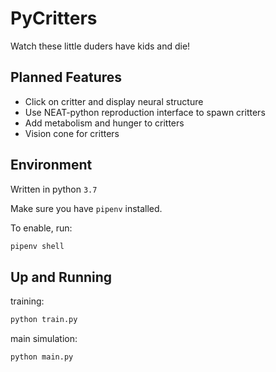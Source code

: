 # PyCritters

Watch these little duders have kids and die!

## Planned Features

* Click on critter and display neural structure
* Use NEAT-python reproduction interface to spawn critters
* Add metabolism and hunger to critters
* Vision cone for critters

## Environment

Written in python `3.7`

Make sure you have `pipenv` installed.

To enable, run:

```bash
pipenv shell
```

## Up and Running

training:

```bash
python train.py
```

main simulation:

```bash
python main.py
```
